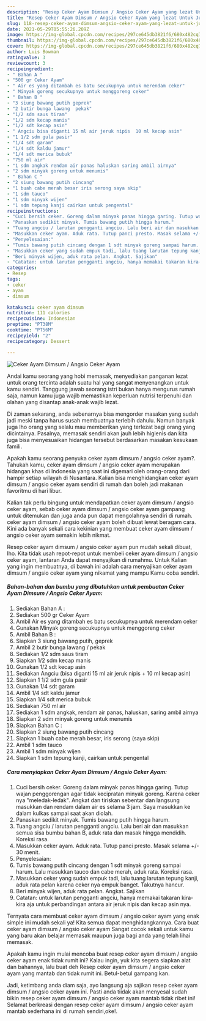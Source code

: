 ```yaml
---
description: "Resep Ceker Ayam Dimsum / Angsio Ceker Ayam yang lezat Untuk Jualan"
title: "Resep Ceker Ayam Dimsum / Angsio Ceker Ayam yang lezat Untuk Jualan"
slug: 118-resep-ceker-ayam-dimsum-angsio-ceker-ayam-yang-lezat-untuk-jualan
date: 2021-05-29T05:55:26.209Z
image: https://img-global.cpcdn.com/recipes/297ce645db3821f6/680x482cq70/ceker-ayam-dimsum-angsio-ceker-ayam-foto-resep-utama.jpg
thumbnail: https://img-global.cpcdn.com/recipes/297ce645db3821f6/680x482cq70/ceker-ayam-dimsum-angsio-ceker-ayam-foto-resep-utama.jpg
cover: https://img-global.cpcdn.com/recipes/297ce645db3821f6/680x482cq70/ceker-ayam-dimsum-angsio-ceker-ayam-foto-resep-utama.jpg
author: Luis Bowman
ratingvalue: 3
reviewcount: 3
recipeingredient:
- " Bahan A "
- "500 gr Ceker Ayam"
- " Air es yang ditambah es batu secukupnya untuk merendam ceker"
- " Minyak goreng secukupnya untuk menggoreng ceker"
- " Bahan B "
- "3 siung bawang putih geprek"
- "2 butir bunga lawang  pekak"
- "1/2 sdm saus tiram"
- "1/2 sdm kecap manis"
- "1/2 sdt kecap asin"
- " Angciu bisa diganti 15 ml air jeruk nipis  10 ml kecap asin"
- "1 1/2 sdm gula pasir"
- "1/4 sdt garam"
- "1/4 sdt kaldu jamur"
- "1/4 sdt merica bubuk"
- "750 ml air"
- "1 sdm angkak rendam air panas haluskan saring ambil airnya"
- "2 sdm minyak goreng untuk menumis"
- " Bahan C "
- "2 siung bawang putih cincang"
- "1 buah cabe merah besar iris serong saya skip"
- "1 sdm tauco"
- "1 sdm minyak wijen"
- "1 sdm tepung kanji cairkan untuk pengental"
recipeinstructions:
- "Cuci bersih ceker. Goreng dalam minyak panas hingga garing. Tutup wajan penggorengan agar tidak kecipratan minyak goreng. Karena ceker nya &#34;meledak-ledak&#34;. Angkat dan tiriskan sebentar dan langsung masukkan dan rendam dalam air es selama 3 jam. Saya masukkan ke dalam kulkas sampai saat akan diolah."
- "Panaskan sedikit minyak. Tumis bawang putih hingga harum."
- "Tuang angciu / larutan pengganti angciu. Lalu beri air dan masukkan semua sisa bumbu bahan B, aduk rata dan masak hingga mendidih. Koreksi rasa."
- "Masukkan ceker ayam. Aduk rata. Tutup panci presto. Masak selama +/- 30 menit."
- "Penyelesaian:"
- "Tumis bawang putih cincang dengan 1 sdt minyak goreng sampai harum. Lalu masukkan tauco dan cabe merah, aduk rata. Koreksi rasa."
- "Masukkan ceker yang sudah empuk tadi, lalu tuang larutan tepung kanji, aduk rata pelan karena ceker nya empuk banget. Takutnya hancur."
- "Beri minyak wijen, aduk rata pelan. Angkat. Sajikan"
- "Catatan: untuk larutan pengganti angciu, hanya memakai takaran kira-kira aja untuk perbandingan antara air jeruk nipis dan kecap asin nya."
categories:
- Resep
tags:
- ceker
- ayam
- dimsum

katakunci: ceker ayam dimsum 
nutrition: 111 calories
recipecuisine: Indonesian
preptime: "PT38M"
cooktime: "PT56M"
recipeyield: "2"
recipecategory: Dessert

---
```



![Ceker Ayam Dimsum / Angsio Ceker Ayam](https://img-global.cpcdn.com/recipes/297ce645db3821f6/680x482cq70/ceker-ayam-dimsum-angsio-ceker-ayam-foto-resep-utama.jpg)

Andai kamu seorang yang hobi memasak, menyediakan panganan lezat untuk orang tercinta adalah suatu hal yang sangat menyenangkan untuk kamu sendiri. Tanggung jawab seorang istri bukan hanya mengurus rumah saja, namun kamu juga wajib memastikan keperluan nutrisi terpenuhi dan olahan yang disantap anak-anak wajib lezat.

Di zaman  sekarang, anda sebenarnya bisa mengorder masakan yang sudah jadi meski tanpa harus susah membuatnya terlebih dahulu. Namun banyak juga lho orang yang selalu mau memberikan yang terlezat bagi orang yang dicintainya. Pasalnya, memasak sendiri akan jauh lebih higienis dan kita juga bisa menyesuaikan hidangan tersebut berdasarkan masakan kesukaan famili. 



Apakah kamu seorang penyuka ceker ayam dimsum / angsio ceker ayam?. Tahukah kamu, ceker ayam dimsum / angsio ceker ayam merupakan hidangan khas di Indonesia yang saat ini digemari oleh orang-orang dari hampir setiap wilayah di Nusantara. Kalian bisa menghidangkan ceker ayam dimsum / angsio ceker ayam sendiri di rumah dan boleh jadi makanan favoritmu di hari libur.

Kalian tak perlu bingung untuk mendapatkan ceker ayam dimsum / angsio ceker ayam, sebab ceker ayam dimsum / angsio ceker ayam gampang untuk ditemukan dan juga anda pun dapat mengolahnya sendiri di rumah. ceker ayam dimsum / angsio ceker ayam boleh dibuat lewat beragam cara. Kini ada banyak sekali cara kekinian yang membuat ceker ayam dimsum / angsio ceker ayam semakin lebih nikmat.

Resep ceker ayam dimsum / angsio ceker ayam pun mudah sekali dibuat, lho. Kita tidak usah repot-repot untuk membeli ceker ayam dimsum / angsio ceker ayam, lantaran Anda dapat menyajikan di rumahmu. Untuk Kalian yang ingin membuatnya, di bawah ini adalah cara menyajikan ceker ayam dimsum / angsio ceker ayam yang nikamat yang mampu Kamu coba sendiri.

<!--inarticleads1-->

##### Bahan-bahan dan bumbu yang dibutuhkan untuk pembuatan Ceker Ayam Dimsum / Angsio Ceker Ayam:

1. Sediakan  Bahan A :
1. Sediakan 500 gr Ceker Ayam
1. Ambil  Air es yang ditambah es batu secukupnya untuk merendam ceker
1. Gunakan  Minyak goreng secukupnya untuk menggoreng ceker
1. Ambil  Bahan B :
1. Siapkan 3 siung bawang putih, geprek
1. Ambil 2 butir bunga lawang / pekak
1. Sediakan 1/2 sdm saus tiram
1. Siapkan 1/2 sdm kecap manis
1. Gunakan 1/2 sdt kecap asin
1. Sediakan  Angciu (bisa diganti 15 ml air jeruk nipis + 10 ml kecap asin)
1. Siapkan 1 1/2 sdm gula pasir
1. Gunakan 1/4 sdt garam
1. Ambil 1/4 sdt kaldu jamur
1. Siapkan 1/4 sdt merica bubuk
1. Sediakan 750 ml air
1. Sediakan 1 sdm angkak, rendam air panas, haluskan, saring ambil airnya
1. Siapkan 2 sdm minyak goreng untuk menumis
1. Siapkan  Bahan C :
1. Siapkan 2 siung bawang putih cincang
1. Siapkan 1 buah cabe merah besar, iris serong (saya skip)
1. Ambil 1 sdm tauco
1. Ambil 1 sdm minyak wijen
1. Siapkan 1 sdm tepung kanji, cairkan untuk pengental




<!--inarticleads2-->

##### Cara menyiapkan Ceker Ayam Dimsum / Angsio Ceker Ayam:

1. Cuci bersih ceker. Goreng dalam minyak panas hingga garing. Tutup wajan penggorengan agar tidak kecipratan minyak goreng. Karena ceker nya &#34;meledak-ledak&#34;. Angkat dan tiriskan sebentar dan langsung masukkan dan rendam dalam air es selama 3 jam. Saya masukkan ke dalam kulkas sampai saat akan diolah.
1. Panaskan sedikit minyak. Tumis bawang putih hingga harum.
1. Tuang angciu / larutan pengganti angciu. Lalu beri air dan masukkan semua sisa bumbu bahan B, aduk rata dan masak hingga mendidih. Koreksi rasa.
1. Masukkan ceker ayam. Aduk rata. Tutup panci presto. Masak selama +/- 30 menit.
1. Penyelesaian:
1. Tumis bawang putih cincang dengan 1 sdt minyak goreng sampai harum. Lalu masukkan tauco dan cabe merah, aduk rata. Koreksi rasa.
1. Masukkan ceker yang sudah empuk tadi, lalu tuang larutan tepung kanji, aduk rata pelan karena ceker nya empuk banget. Takutnya hancur.
1. Beri minyak wijen, aduk rata pelan. Angkat. Sajikan
1. Catatan: untuk larutan pengganti angciu, hanya memakai takaran kira-kira aja untuk perbandingan antara air jeruk nipis dan kecap asin nya.




Ternyata cara membuat ceker ayam dimsum / angsio ceker ayam yang enak simple ini mudah sekali ya! Kita semua dapat menghidangkannya. Cara buat ceker ayam dimsum / angsio ceker ayam Sangat cocok sekali untuk kamu yang baru akan belajar memasak maupun juga bagi anda yang telah lihai memasak.

Apakah kamu ingin mulai mencoba buat resep ceker ayam dimsum / angsio ceker ayam enak tidak rumit ini? Kalau ingin, yuk kita segera siapkan alat dan bahannya, lalu buat deh Resep ceker ayam dimsum / angsio ceker ayam yang mantab dan tidak rumit ini. Betul-betul gampang kan. 

Jadi, ketimbang anda diam saja, ayo langsung aja sajikan resep ceker ayam dimsum / angsio ceker ayam ini. Pasti anda tiidak akan menyesal sudah bikin resep ceker ayam dimsum / angsio ceker ayam mantab tidak ribet ini! Selamat berkreasi dengan resep ceker ayam dimsum / angsio ceker ayam mantab sederhana ini di rumah sendiri,oke!.

